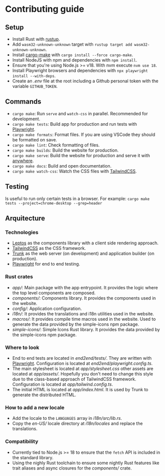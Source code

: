 # Contributing guide

## Setup

- Install Rust with [rustup](https://rustup.rs/).
- Add `wasm32-unknown-unknown` target with `rustup target add wasm32-unknown-unknown`.
- Install [cargo-make](https://sagiegurari.github.io/cargo-make/) with `cargo install --force cargo-make`.
- Install NodeJS with npm and dependencies with `npm install`.
- Ensure that you're using Node.js >= v18. With nvm execute `nvm use 18`.
- Install Playwright browsers and dependencies with `npx playwright install --with-deps`.
- Create an _.env_ file at the root including a Github personal token with the variable `GITHUB_TOKEN`.

## Commands

- `cargo make`: Run `serve` and `watch-css` in parallel. Recommended for development.
- `cargo make tests`: Build app for production and run tests with [Playwright](https://playwright.dev/).
- `cargo make formats`: Format files. If you are using VSCode they should be formatted on save.
- `cargo make lint`: Check formatting of files.
- `cargo make builds`: Build the website for production.
- `cargo make serve`: Build the website for production and serve it with [anywhere](https://www.npmjs.com/package/anywhere).
- `cargo make docs`: Build and open documentation.
- `cargo make watch-css`: Watch the CSS files with [TailwindCSS](https://tailwindcss.com/).

## Testing

Is useful to run only certain tests in a browser. For example: `cargo make tests --project=chrome-desktop --grep=header`

## Arquitecture

### Technologies

- [Leptos](https://docs.rs/leptos) as the components library with a client side rendering approach.
- [TailwindCSS](https://tailwindcss.com/) as the CSS framework.
- [Trunk](https://trunkrs.dev/) as the web server (on development) and application builder (on production).
- [Playwright](https://playwright.dev/) for end to end testing.

### Rust crates

- _app/_: Main package with the app entrypoint. It provides the logic where the top level components are composed.
- _components/_: Components library. It provides the components used in the website.
- _config/_: Application configuration.
- _i18n/_: It provides the translations and i18n utilities used in the website.
- _macros/_: It provides compile time macros used in the website. Used to generate the data provided by the simple-icons npm package.
- _simple-icons/_: Simple Icons Rust library. It provides the data provided by the simple-icons npm package.

### Where to look

- End to end tests are located in _end2end/tests/_. They are written with [Playwright](https://playwright.dev/). Configuration is located at _end2end/playwright.config.ts_.
- The main stylesheet is located at _app/stylesheet.css_ other assets are located at _app/assets/_. Hopefully you don't need to change this style due to the class-based approach of TailwindCSS framework. Configuration is located at _app/tailwind.config.ts_.
- The initial HTML is located at _app/index.html_. It is used by Trunk to generate the distributed HTML.

### How to add a new locale

- Add the locale to the `LANGUAGES` array in _i18n/src/lib.rs_.
- Copy the _en-US/_ locale directory at _i18n/locales_ and replace the translations.

### Compatibility

- Currently tied to Node.js >= 18 to ensure that the `fetch` API is included in the standard library.
- Using the nighly Rust toolchain to ensure some nightly Rust features like trait aliases and async closures for the _components/_ crate.
